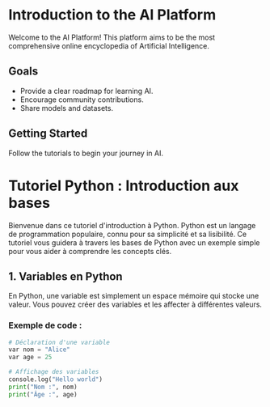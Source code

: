 # Introduction to the AI Platform

Welcome to the AI Platform! This platform aims to be the most comprehensive online encyclopedia of Artificial Intelligence.

## Goals

- Provide a clear roadmap for learning AI.
- Encourage community contributions.
- Share models and datasets.

## Getting Started

Follow the tutorials to begin your journey in AI.

# Tutoriel Python : Introduction aux bases

Bienvenue dans ce tutoriel d'introduction à Python. Python est un langage de programmation populaire, connu pour sa simplicité et sa lisibilité. Ce tutoriel vous guidera à travers les bases de Python avec un exemple simple pour vous aider à comprendre les concepts clés.

## 1. Variables en Python

En Python, une variable est simplement un espace mémoire qui stocke une valeur. Vous pouvez créer des variables et les affecter à différentes valeurs.

### Exemple de code :

```python
# Déclaration d'une variable
var nom = "Alice"
var age = 25

# Affichage des variables
console.log("Hello world")
print("Nom :", nom)
print("Âge :", age)
